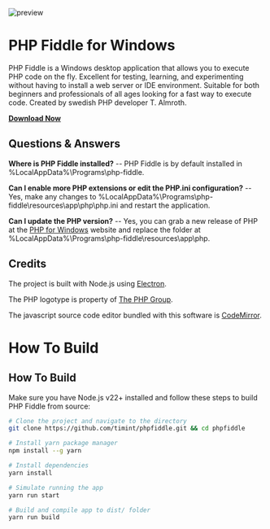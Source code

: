 ![preview](https://user-images.githubusercontent.com/359192/216814118-6a75c025-5687-4251-b70a-73704cebb096.png)

# PHP Fiddle for Windows

PHP Fiddle is a Windows desktop application that allows you to execute PHP code on the fly. Excellent for testing, learning, and experimenting without having to install a web server or IDE environment. Suitable for both beginners and professionals of all ages looking for a fast way to execute code. Created by swedish PHP developer T. Almroth.

**[Download Now](https://github.com/timint/phpfiddle/releases)**

## Questions & Answers

**Where is PHP Fiddle installed?**
-- PHP Fiddle is by default installed in %LocalAppData%\Programs\php-fiddle.

**Can I enable more PHP extensions or edit the PHP.ini configuration?**
-- Yes, make any changes to %LocalAppData%\Programs\php-fiddle\resources\app\php\php.ini and restart the application.

**Can I update the PHP version?**
-- Yes, you can grab a new release of PHP at the [PHP for Windows](https://windows.php.net/download/) website and replace the folder at %LocalAppData%\Programs\php-fiddle\resources\app\php\.

## Credits

The project is built with Node.js using [Electron](https://www.electronjs.org/).

The PHP logotype is property of [The PHP Group](https://www.php.net/credits.php).

The javascript source code editor bundled with this software is [CodeMirror](https://codemirror.net/).

# How To Build


## How To Build

Make sure you have Node.js v22+ installed and follow these steps to build PHP Fiddle from source:

```bash
# Clone the project and navigate to the directory
git clone https://github.com/timint/phpfiddle.git && cd phpfiddle

# Install yarn package manager
npm install --g yarn

# Install dependencies
yarn install

# Simulate running the app
yarn run start

# Build and compile app to dist/ folder
yarn run build
```
